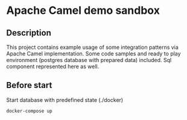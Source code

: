 # Apache Camel demo sandbox

## Description
This project contains example usage of some integration patterns via Apache Camel implementation. 
Some code samples and ready to play environment (postgres database with prepared data) included. 
Sql component represented here as well.

## Before start
Start database with predefined state (./docker)
```
docker-compose up
```
